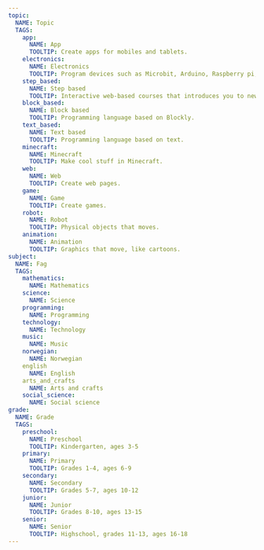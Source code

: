 ```yaml
---
topic:
  NAME: Topic
  TAGS:
    app:
      NAME: App
      TOOLTIP: Create apps for mobiles and tablets.
    electronics:
      NAME: Electronics
      TOOLTIP: Program devices such as Microbit, Arduino, Raspberry pi, and Lego mindstorm.
    step_based:
      NAME: Step based
      TOOLTIP: Interactive web-based courses that introduces you to new concepts one step at a time.
    block_based:
      NAME: Block based
      TOOLTIP: Programming language based on Blockly.
    text_based:
      NAME: Text based
      TOOLTIP: Programming language based on text.
    minecraft:
      NAME: Minecraft
      TOOLTIP: Make cool stuff in Minecraft.
    web:
      NAME: Web
      TOOLTIP: Create web pages.
    game:
      NAME: Game
      TOOLTIP: Create games.
    robot:
      NAME: Robot
      TOOLTIP: Physical objects that moves.
    animation:
      NAME: Animation
      TOOLTIP: Graphics that move, like cartoons.
subject:
  NAME: Fag
  TAGS:
    mathematics:
      NAME: Mathematics
    science:
      NAME: Science
    programming:
      NAME: Programming
    technology:
      NAME: Technology
    music:
      NAME: Music
    norwegian:
      NAME: Norwegian
    english
      NAME: English
    arts_and_crafts
      NAME: Arts and crafts
    social_science:
      NAME: Social science
grade:
  NAME: Grade
  TAGS:
    preschool:
      NAME: Preschool
      TOOLTIP: Kindergarten, ages 3-5
    primary:
      NAME: Primary
      TOOLTIP: Grades 1-4, ages 6-9
    secondary:
      NAME: Secondary
      TOOLTIP: Grades 5-7, ages 10-12
    junior:
      NAME: Junior
      TOOLTIP: Grades 8-10, ages 13-15
    senior:
      NAME: Senior
      TOOLTIP: Highschool, grades 11-13, ages 16-18
---
```

